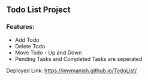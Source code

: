 ## Todo List Project

### Features:
- Add Todo
- Delete Todo
- Move Todo - Up and Down
- Pending Tasks and Completed Tasks are seperated

Deployed Link: https://imvmanish.github.io/TodoList/